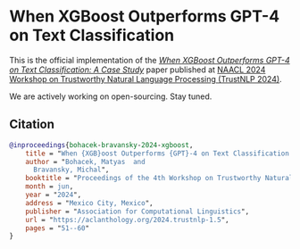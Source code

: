 # When XGBoost Outperforms GPT-4 on Text Classification

This is the official implementation of the [*When XGBoost Outperforms GPT-4 on Text Classification: A Case Study*](https://aclanthology.org/2024.trustnlp-1.5/) paper published at [NAACL 2024 Workshop on Trustworthy Natural Language Processing (TrustNLP 2024)](https://trustnlpworkshop.github.io).

We are actively working on open-sourcing. Stay tuned.

## Citation

```bibtex
@inproceedings{bohacek-bravansky-2024-xgboost,
    title = "When {XGB}oost Outperforms {GPT}-4 on Text Classification: A Case Study",
    author = "Bohacek, Matyas  and
      Bravansky, Michal",
    booktitle = "Proceedings of the 4th Workshop on Trustworthy Natural Language Processing (TrustNLP 2024)",
    month = jun,
    year = "2024",
    address = "Mexico City, Mexico",
    publisher = "Association for Computational Linguistics",
    url = "https://aclanthology.org/2024.trustnlp-1.5",
    pages = "51--60"
}
```
